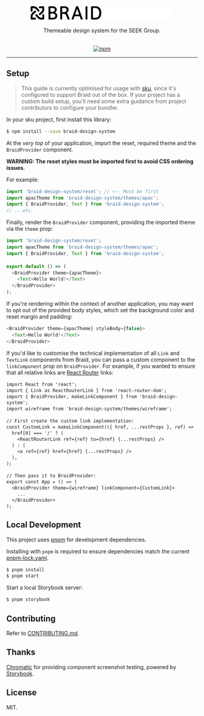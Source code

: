 <div align="center" >
  <img src="logo.png#gh-light-mode-only" alt="BRAID" title="BRAID" width="186px" />
  <img src="logo-inverted.png#gh-dark-mode-only" alt="BRAID" title="BRAID" width="186px" />
  <br/>
  <br/>
  Themeable design system for the SEEK Group.
  <br/>
  <br/>

[![npm](https://img.shields.io/npm/v/braid-design-system.svg?style=for-the-badge)](https://www.npmjs.com/package/braid-design-system)

  <hr />
</div>

## Setup

> This guide is currently optimised for usage with [sku](https://github.com/seek-oss/sku), since it's configured to support Braid out of the box. If your project has a custom build setup, you'll need some extra guidance from project contributors to configure your bundler.

In your sku project, first install this library:

```bash
$ npm install --save braid-design-system
```

At the _very top_ of your application, import the reset, required theme and the `BraidProvider` component.

**WARNING: The reset styles must be imported first to avoid CSS ordering issues.**

For example:

```js
import 'braid-design-system/reset'; // <-- Must be first
import apacTheme from 'braid-design-system/themes/apac';
import { BraidProvider, Text } from 'braid-design-system';
// ...etc.
```

Finally, render the `BraidProvider` component, providing the imported theme via the `theme` prop:

```js
import 'braid-design-system/reset';
import apacTheme from 'braid-design-system/themes/apac';
import { BraidProvider, Text } from 'braid-design-system';

export default () => (
  <BraidProvider theme={apacTheme}>
    <Text>Hello World!</Text>
  </BraidProvider>
);
```

If you're rendering within the context of another application, you may want to opt out of the provided body styles, which set the background color and reset margin and padding:

```js
<BraidProvider theme={apacTheme} styleBody={false}>
  <Text>Hello World!</Text>
</BraidProvider>
```

If you'd like to customise the technical implementation of all `Link` and `TextLink` components from Braid, you can pass a custom component to the `linkComponent` prop on `BraidProvider`. For example, if you wanted to ensure that all relative links are [React Router](https://reacttraining.com/react-router/) links:

```tsx
import React from 'react';
import { Link as ReactRouterLink } from 'react-router-dom';
import { BraidProvider, makeLinkComponent } from 'braid-design-system';
import wireframe from 'braid-design-system/themes/wireframe';

// First create the custom link implementation:
const CustomLink = makeLinkComponent(({ href, ...restProps }, ref) =>
  href[0] === '/' ? (
    <ReactRouterLink ref={ref} to={href} {...restProps} />
  ) : (
    <a ref={ref} href={href} {...restProps} />
  ),
);

// Then pass it to BraidProvider:
export const App = () => (
  <BraidProvider theme={wireframe} linkComponent={CustomLink}>
    ...
  </BraidProvider>
);
```

## Local Development

This project uses [pnpm](https://pnpm.io/) for development dependencies.

Installing with `pnpm` is required to ensure dependencies match the current [pnpm-lock.yaml](./pnpm-lock.yaml).

```bash
$ pnpm install
$ pnpm start
```

Start a local Storybook server:

```bash
$ pnpm storybook
```

## Contributing

Refer to [CONTRIBUTING.md](./CONTRIBUTING.md).

## Thanks

[Chromatic](https://www.chromaticqa.com) for providing component screenshot testing, powered by [Storybook](https://storybook.js.org/).

## License

MIT.
